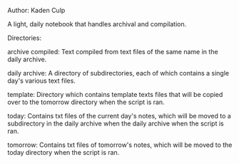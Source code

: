 Author: Kaden Culp

A light, daily notebook that handles archival and compilation.


Directories:

archive compiled: Text compiled from text files of the same name in the daily archive.

daily archive: A directory of subdirectories, each of which contains a single day's various text files.

template: Directory which contains template texts files that will be copied over to the tomorrow directory when the script is ran.

today: Contains txt files of the current day's notes, which will be moved to a subdirectory in the daily archive when the daily archive when the script is ran.

tomorrow: Contains txt files of tomorrow's notes, which will be moved to the today directory when the script is ran.
